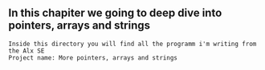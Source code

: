## In this chapiter we going to deep dive into pointers, arrays and strings

```
Inside this directory you will find all the programm i'm writing from the Alx SE
Project name: More pointers, arrays and strings

```

